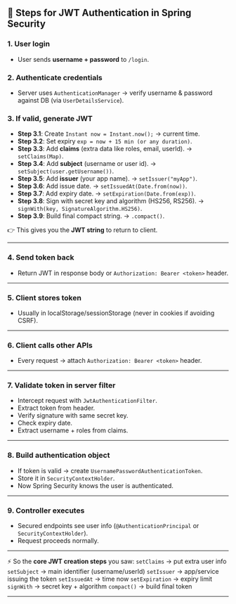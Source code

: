 ## 🔑 Steps for JWT Authentication in Spring Security

### **1. User login**

* User sends **username + password** to `/login`.

### **2. Authenticate credentials**

* Server uses `AuthenticationManager` → verify username & password against DB (via `UserDetailsService`).

### **3. If valid, generate JWT**

* **Step 3.1**: Create `Instant now = Instant.now();` → current time.
* **Step 3.2**: Set expiry `exp = now + 15 min (or any duration)`.
* **Step 3.3**: Add **claims** (extra data like roles, email, userId). → `setClaims(Map)`.
* **Step 3.4**: Add **subject** (username or user id). → `setSubject(user.getUsername())`.
* **Step 3.5**: Add **issuer** (your app name). → `setIssuer("myApp")`.
* **Step 3.6**: Add issue date. → `setIssuedAt(Date.from(now))`.
* **Step 3.7**: Add expiry date. → `setExpiration(Date.from(exp))`.
* **Step 3.8**: Sign with secret key and algorithm (HS256, RS256). → `signWith(key, SignatureAlgorithm.HS256)`.
* **Step 3.9**: Build final compact string. → `.compact()`.

👉 This gives you the **JWT string** to return to client.

---

### **4. Send token back**

* Return JWT in response body or `Authorization: Bearer <token>` header.

---

### **5. Client stores token**

* Usually in localStorage/sessionStorage (never in cookies if avoiding CSRF).

---

### **6. Client calls other APIs**

* Every request → attach `Authorization: Bearer <token>` header.

---

### **7. Validate token in server filter**

* Intercept request with `JwtAuthenticationFilter`.
* Extract token from header.
* Verify signature with same secret key.
* Check expiry date.
* Extract username + roles from claims.

---

### **8. Build authentication object**

* If token is valid → create `UsernamePasswordAuthenticationToken`.
* Store it in `SecurityContextHolder`.
* Now Spring Security knows the user is authenticated.

---

### **9. Controller executes**

* Secured endpoints see user info (`@AuthenticationPrincipal` or `SecurityContextHolder`).
* Request proceeds normally.

---

⚡ So the **core JWT creation steps** you saw:
`setClaims` → put extra user info
`setSubject` → main identifier (username/userId)
`setIssuer` → app/service issuing the token
`setIssuedAt` → time now
`setExpiration` → expiry limit
`signWith` → secret key + algorithm
`compact()` → build final token

---

